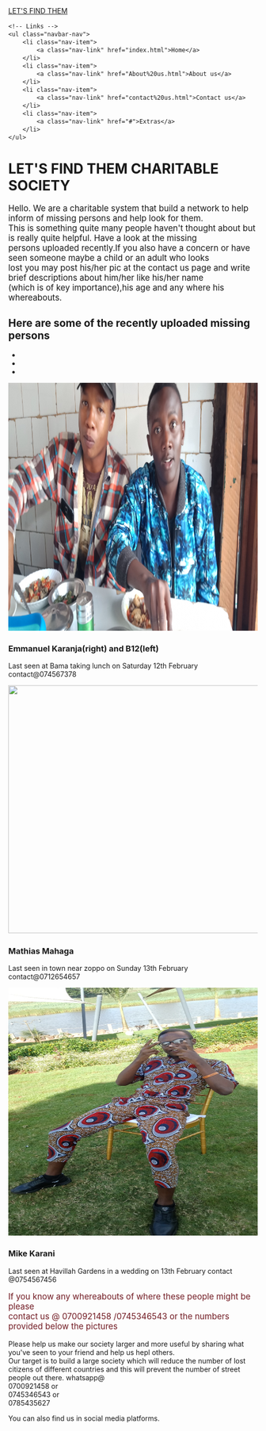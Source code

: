 <!DOCTYPE html>
<html lang="en">
<head>
    <meta charset="UTF-8">
    <title>Let's find them Home page</title>
    <link rel="stylesheet" href="bsfiles/css/bootstrap.css">
    <link rel="stylesheet" href="edits.css">
    <link rel="stylesheet" href="bsfiles/fonts/css/all.css">
</head>
<body class="e">
<nav class="navbar navbar-expand-sm bg-dark navbar-dark">
    <!-- Brand/logo -->
    <a class="navbar-brand" href="#">LET'S FIND THEM</a>

    <!-- Links -->
    <ul class="navbar-nav">
        <li class="nav-item">
            <a class="nav-link" href="index.html">Home</a>
        </li>
        <li class="nav-item">
            <a class="nav-link" href="About%20us.html">About us</a>
        </li>
        <li class="nav-item">
            <a class="nav-link" href="contact%20us.html">Contact us</a>
        </li>
        <li class="nav-item">
            <a class="nav-link" href="#">Extras</a>
        </li>
    </ul>
</nav>
<div>
<h1 class="c">LET'S FIND THEM CHARITABLE SOCIETY</h1>
</div>
  <div class="container">
      <div class="jumbotron">
          <p style="font-size: larger"> Hello. We are a charitable system that build a network to help inform of missing persons and help look for them.
       <br>This is something quite many people haven't thought about but is really quite helpful. Have a look at the missing
       <br>persons uploaded recently.If you also have a concern or have seen someone maybe a child or an adult who looks
       <br>lost you may post his/her pic at the contact us page and write brief descriptions about him/her like his/her name
          <br>(which is of key importance),his age and any where his whereabouts.</p>
      </div>
  </div>
<div>
    <h2 class="f">Here are some of the recently uploaded missing persons</h2>
<div id="demo" class="carousel slide" data-ride="carousel">
    <ul class="carousel-indicators">
        <li data-target="#demo" data-slide-to="0" class="active"></li>
        <li data-target="#demo" data-slide-to="1"></li>
        <li data-target="#demo" data-slide-to="2"></li>
    </ul>
    <div class="carousel-inner d">
        <div class="carousel-item active">
            <img src="images/IMG20190122141530.jpg" alt="" width="1100" height="500">
            <div class="carousel-caption">
                <h3>Emmanuel Karanja(right) and B12(left)</h3>
                <p>Last seen at Bama taking lunch on Saturday 12th February
                contact@074567378</p>
            </div>
        </div>
        <div class="carousel-item">
            <img src="images/IMG_9557.JPG" alt="" width="1100" height="500">
            <div class="carousel-caption">
                <h3>Mathias Mahaga</h3>
                <p>Last seen in town near zoppo on Sunday 13th February
                contact@0712654657</p>
            </div>
        </div>
        <div class="carousel-item">
            <img src="images/IMG_20190105_162133_656.jpg" alt="" width="1100" height="500">
            <div class="carousel-caption">
                <h3>Mike Karani</h3>
                <p>Last seen at Havillah Gardens in a wedding on 13th February
                contact @0754567456</p>
            </div>
        </div>
    </div>
    <a class="carousel-control-prev" href="images/IMG_9557.JPG#demo" data-slide="prev">
        <span class="carousel-control-prev-icon"></span>
    </a>
    <a class="carousel-control-next" href="images/IMG_20190105_162133_656.jpg#demo" data-slide="next">
        <span class="carousel-control-next-icon"></span>
    </a>
</div>
</div>
<div style="color: #721c24">
    <p style= "font-size: larger "> If you know any whereabouts of where these people might be please <br>
        contact us @ 0700921458 /0745346543 or the numbers provided below the pictures</p>
</div>

<div class="row a container-fluid">
    <div class="col-md-4 col-sm-4">
        Please help us make our society larger and more useful by sharing what you've seen to your friend and help us hepl others.
    </div>
    <div class="col-md-4 col-sm-4">
        Our target is to build a large society which will reduce the number of lost citizens of different countries and this will prevent the number of street people out there.
        whatsapp@ <br>0700921458 or <br>
                 0745346543 or <br>
                 0785435627
    </div>
    <div class="col-md-4 col-sm-4">
        <p>You can also find us in social media platforms.</p>
        <a href="http://facebook.com">
            <i class="fab fa-facebook"></i>
        </a> <br>
        <a href="http://instagram.com">
            <i class="fab fa-instagram"></i>
        </a> <br>
        <a href="http://twitter.com">
            <i class="fab fa-twitter"></i>
        </a>
    </div>
</div>

<script src="bsfiles/js/jquery.js"></script>
<script src="bsfiles/js/bootstrap.js"></script>
</body>
</html>
